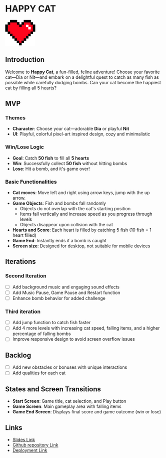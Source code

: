 # HAPPY CAT

![Game logo](./img/heart_filled.svg)

## Introduction

Welcome to **Happy Cat**, a fun-filled, feline adventure! Choose your favorite cat—Dia or Nit—and embark on a delightful quest to catch as many fish as possible while carefully dodging bombs. Can your cat become the happiest cat by filling all 5 hearts?

## MVP

### Themes

- **Character**: Choose your cat—adorable **Dia** or playful **Nit**
- **UI**: Playful, colorful pixel-art inspired design, cozy and minimalistic

### Win/Lose Logic

- **Goal**: Catch **50 fish** to fill all **5 hearts**
- **Win**: Successfully collect **50 fish** without hitting bombs
- **Lose**: Hit a bomb, and it's game over!

### Basic Functionalities

- **Cat moves**: Move left and right using arrow keys, jump with the up arrow.
- **Game Objects**: Fish and bombs fall randomly  
  - Objects do not overlap with the cat's starting position  
  - Items fall vertically and increase speed as you progress through levels  
  - Objects disappear upon collision with the cat
- **Hearts and Score**: Each heart is filled by catching 5 fish (10 fish = 1 heart filled)
- **Game End**: Instantly ends if a bomb is caught
- **Screen size**: Designed for desktop, not suitable for mobile devices

## Iterations

### Second Iteration

- [ ] Add background music and engaging sound effects
- [ ] Add Music Pause, Game Pause and Restart function
- [ ] Enhance bomb behavior for added challenge

### Third iteration

- [ ] Add jump function to catch fish faster
- [ ] Add 4 more levels with increasing cat speed, falling items, and a higher percentage of falling bombs
- [ ] Improve responsive design to avoid screen overflow issues

## Backlog

- [ ] Add new obstacles or bonuses with unique interactions
- [ ] Add qualities for each cat

## States and Screen Transitions

- **Start Screen**: Game title, cat selection, and Play button
- **Game Screen**: Main gameplay area with falling items
- **Game End Screen**: Displays final score and game outcome (win or lose)

## Links

- [Slides Link](https://www.figma.com/slides/fHisbpZIrt1HqZuNOrf2Tl/Happy-Cat-Presentation?node-id=1-42&t=AKLgDsD9CmF5EYrt-1)
- [Github repository Link](https://github.com/jumaber/happy_cat_oop)
- [Deployment Link](https://jumaber.github.io/happy_cat_oop/)

